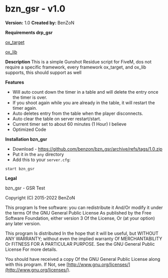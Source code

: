# bzn_gsr - v1.0
**Version:** 1.0
**Created by:** BenZoN

**Requirements drp_gsr**

[ox_target](https://github.com/overextended/ox_target)

[ox_lib](https://github.com/overextended/ox_lib)

**Description**
This is a simple Gunshot Residue script for FiveM, dos not require a specific framework, every framework ox_target, and ox_lib supports, this should support as well

**Features**

- Will auto count down the timer in a table and will delete the entry once the timer is over.
- If you shoot again while you are already in the table, it will restart the timer again.
- Auto deletes entry from the table when the player disconnects.
- Auto clear the table on server restart/start.
- Current timer set to about 60 minutes (1 Hour) I believe
- Optimized Code

**Installation bzn_gsr**

- Download - https://github.com/benzon/bzn_gsr/archive/refs/tags/1.0.zip
- Put it in the `any` directory
- Add this to your  `server.cfg`:
```
start bzn_gsr
```

**Legal**

bzn_gsr - GSR Test

Copyright (C) 2015-2022 BenZoN

This program Is free software: you can redistribute it And/Or modify it under the terms Of the GNU General Public License As published by the Free Software Foundation, either version 3 Of the License, Or (at your option) any later version.

This program Is distributed In the hope that it will be useful, but WITHOUT ANY WARRANTY; without even the implied warranty Of MERCHANTABILITY Or FITNESS FOR A PARTICULAR PURPOSE. See the GNU General Public License For more details.

You should have received a copy Of the GNU General Public License along with this program. If Not, see  [http://www.gnu.org/licenses/](http://www.gnu.org/licenses/).
